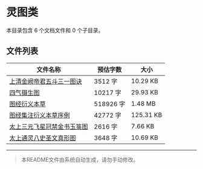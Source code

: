 # 灵图类

本目录包含 6 个文档文件和 0 个子目录。

## 文件列表

| 文件名称 | 预估字数 | 大小 |
|---------|---------|------|
| [上清金阙帝君五斗三一图诀](道藏/正统道藏洞神部/灵图类/上清金阙帝君五斗三一图诀.md) | 3512 字 | 10.29 KB |
| [四气摄生图](道藏/正统道藏洞神部/灵图类/四气摄生图.md) | 10217 字 | 29.93 KB |
| [图经衍义本草](道藏/正统道藏洞神部/灵图类/图经衍义本草.md) | 518926 字 | 1.48 MB |
| [图经集注衍义本草序例](道藏/正统道藏洞神部/灵图类/图经集注衍义本草序例.md) | 42772 字 | 125.31 KB |
| [太上三元飞星冠禁金书玉箓图](道藏/正统道藏洞神部/灵图类/太上三元飞星冠禁金书玉箓图.md) | 2616 字 | 7.66 KB |
| [太上通灵八史圣文真形图](道藏/正统道藏洞神部/灵图类/太上通灵八史圣文真形图.md) | 3648 字 | 10.69 KB |

---

> 本README文件由系统自动生成，请勿手动修改。
